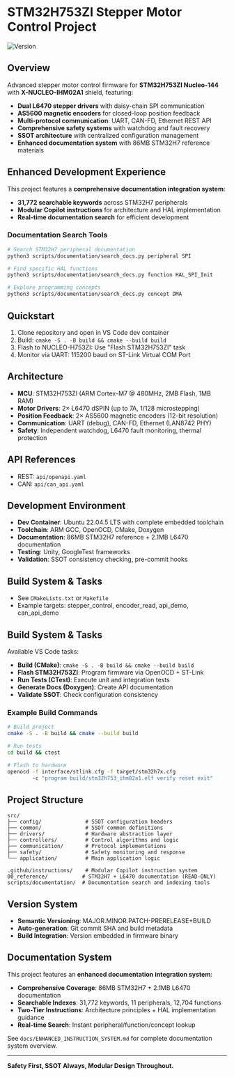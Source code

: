 # STM32H753ZI Stepper Motor Control Project

![Version](https://img.shields.io/badge/version-auto-blue)

## Overview
Advanced stepper motor control firmware for **STM32H753ZI Nucleo-144** with **X-NUCLEO-IHM02A1** shield, featuring:
- **Dual L6470 stepper drivers** with daisy-chain SPI communication
- **AS5600 magnetic encoders** for closed-loop position feedback  
- **Multi-protocol communication**: UART, CAN-FD, Ethernet REST API
- **Comprehensive safety systems** with watchdog and fault recovery
- **SSOT architecture** with centralized configuration management
- **Enhanced documentation system** with 86MB STM32H7 reference materials

## Enhanced Development Experience
This project features a **comprehensive documentation integration system**:
- **31,772 searchable keywords** across STM32H7 peripherals
- **Modular Copilot instructions** for architecture and HAL implementation
- **Real-time documentation search** for efficient development

### Documentation Search Tools
```bash
# Search STM32H7 peripheral documentation
python3 scripts/documentation/search_docs.py peripheral SPI

# Find specific HAL functions
python3 scripts/documentation/search_docs.py function HAL_SPI_Init

# Explore programming concepts  
python3 scripts/documentation/search_docs.py concept DMA
```

## Quickstart
1. Clone repository and open in VS Code dev container
2. Build: `cmake -S . -B build && cmake --build build`
3. Flash to NUCLEO-H753ZI: Use "Flash STM32H753ZI" task
4. Monitor via UART: 115200 baud on ST-Link Virtual COM Port

## Architecture
- **MCU**: STM32H753ZI (ARM Cortex-M7 @ 480MHz, 2MB Flash, 1MB RAM)
- **Motor Drivers**: 2× L6470 dSPIN (up to 7A, 1/128 microstepping)
- **Position Feedback**: 2× AS5600 magnetic encoders (12-bit resolution)
- **Communication**: UART (debug), CAN-FD, Ethernet (LAN8742 PHY)
- **Safety**: Independent watchdog, L6470 fault monitoring, thermal protection

## API References
- REST: `api/openapi.yaml`
- CAN: `api/can_api.yaml`

## Development Environment
- **Dev Container**: Ubuntu 22.04.5 LTS with complete embedded toolchain
- **Toolchain**: ARM GCC, OpenOCD, CMake, Doxygen
- **Documentation**: 86MB STM32H7 reference + 2.1MB L6470 documentation  
- **Testing**: Unity, GoogleTest frameworks
- **Validation**: SSOT consistency checking, pre-commit hooks

## Build System & Tasks
- See `CMakeLists.txt` or `Makefile`
- Example targets: stepper_control, encoder_read, api_demo, can_api_demo

## Build System & Tasks
Available VS Code tasks:
- **Build (CMake)**: `cmake -S . -B build && cmake --build build`
- **Flash STM32H753ZI**: Program firmware via OpenOCD + ST-Link
- **Run Tests (CTest)**: Execute unit and integration tests
- **Generate Docs (Doxygen)**: Create API documentation
- **Validate SSOT**: Check configuration consistency

### Example Build Commands
```bash
# Build project
cmake -S . -B build && cmake --build build

# Run tests
cd build && ctest

# Flash to hardware
openocd -f interface/stlink.cfg -f target/stm32h7x.cfg 
        -c "program build/stm32h753_ihm02a1.elf verify reset exit"
```

## Project Structure
```
src/
├── config/              # SSOT configuration headers
├── common/              # SSOT common definitions  
├── drivers/             # Hardware abstraction layer
├── controllers/         # Control algorithms and logic
├── communication/       # Protocol implementations
├── safety/              # Safety monitoring and response
└── application/         # Main application logic

.github/instructions/    # Modular Copilot instruction system
00_reference/           # STM32H7 + L6470 documentation (READ-ONLY)
scripts/documentation/  # Documentation search and indexing tools
```

## Version System
- **Semantic Versioning**: MAJOR.MINOR.PATCH-PRERELEASE+BUILD
- **Auto-generation**: Git commit SHA and build metadata
- **Build Integration**: Version embedded in firmware binary

## Documentation System
This project features an **enhanced documentation integration system**:
- **Comprehensive Coverage**: 86MB STM32H7 + 2.1MB L6470 documentation
- **Searchable Indexes**: 31,772 keywords, 11 peripherals, 12,704 functions
- **Two-Tier Instructions**: Architecture principles + HAL implementation guidance
- **Real-time Search**: Instant peripheral/function/concept lookup

See `docs/ENHANCED_INSTRUCTION_SYSTEM.md` for complete documentation system overview.

---

**Safety First, SSOT Always, Modular Design Throughout.**
